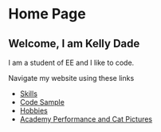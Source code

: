 # Home Page
## Welcome, I am Kelly Dade

I am a student of EE and I like to code. 

Navigate my website using these links

* [Skills](./skills.md)
* [Code Sample](./code_sample.md)
* [Hobbies](./hobby.md)
* [Academy Performance and Cat Pictures](./marks.md)
